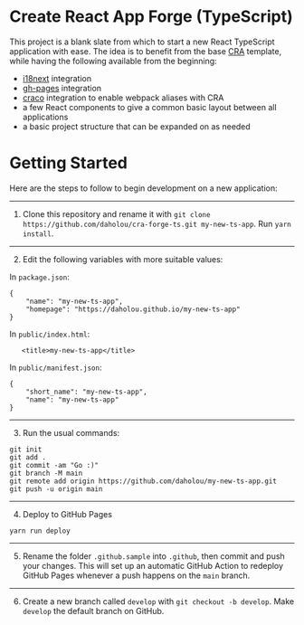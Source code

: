 # Create React App Forge (TypeScript)

This project is a blank slate from which to start a new React TypeScript
application with ease. The idea is to benefit from the base [CRA](https://create-react-app.dev/) template, while
having the following available from the beginning:
- [i18next](https://www.i18next.com/) integration
- [gh-pages](https://github.com/tschaub/gh-pages) integration
- [craco](https://github.com/dilanx/craco) integration to enable webpack aliases with CRA
- a few React components to give a common basic layout between all applications
- a basic project structure that can be expanded on as needed

# Getting Started
Here are the steps to follow to begin development on a new application:

---
1. Clone this repository and rename it with `git clone https://github.com/daholou/cra-forge-ts.git my-new-ts-app`. Run `yarn install`.

---
2. Edit the following variables with more suitable values:

In `package.json`:
```
{
    "name": "my-new-ts-app",
    "homepage": "https://daholou.github.io/my-new-ts-app"
}
```
In `public/index.html`:
```
   <title>my-new-ts-app</title>
```
In `public/manifest.json`:
```
{
    "short_name": "my-new-ts-app",
    "name": "my-new-ts-app"
}
```

---
3. Run the usual commands:
```
git init
git add .
git commit -am "Go :)"
git branch -M main
git remote add origin https://github.com/daholou/my-new-ts-app.git
git push -u origin main
```

---
4. Deploy to GitHub Pages
```
yarn run deploy
```

---
5. Rename the folder `.github.sample` into `.github`, then commit and push your changes. This will set up an automatic GitHub Action to redeploy GitHub Pages whenever a push happens on the `main` branch.

---
6. Create a new branch called `develop` with `git checkout -b develop`. Make `develop` the default branch on GitHub.
